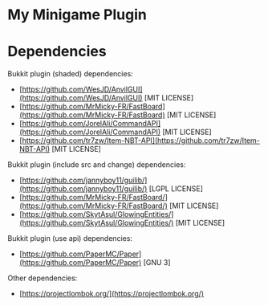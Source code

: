 # My Minigame Plugin

# Dependencies

Bukkit plugin (shaded) dependencies:

- [https://github.com/WesJD/AnvilGUI](https://github.com/WesJD/AnvilGUI) \[MIT LICENSE\]
- [https://github.com/MrMicky-FR/FastBoard](https://github.com/MrMicky-FR/FastBoard) \[MIT LICENSE\]
- [https://github.com/JorelAli/CommandAPI](https://github.com/JorelAli/CommandAPI) \[MIT LICENSE\]
- [https://github.com/tr7zw/Item-NBT-API](https://github.com/tr7zw/Item-NBT-API) \[MIT LICENSE\]

Bukkit plugin (include src and change) dependencies:

- [https://github.com/jannyboy11/guilib/](https://github.com/jannyboy11/guilib/) \[LGPL LICENSE\]
- [https://github.com/MrMicky-FR/FastBoard/](https://github.com/MrMicky-FR/FastBoard/) \[MIT LICENSE\]
- [https://github.com/SkytAsul/GlowingEntities/](https://github.com/SkytAsul/GlowingEntities/) \[MIT LICENSE\]

Bukkit plugin (use api) dependencies:

- [https://github.com/PaperMC/Paper](https://github.com/PaperMC/Paper) \[GNU 3\]

Other dependencies:

- [https://projectlombok.org/](https://projectlombok.org/)
